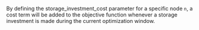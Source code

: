 By defining the storage\_investment\_cost parameter for a specific node `n`, a cost term will be added to the objective function whenever a storage investment is made during the current optimization window.
